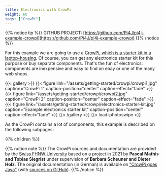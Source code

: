 ```yaml
---
title: Electronics with CrowPi
weight: 60
tags: ["CrowPi"]
---
```


{{% notice tip %}}
GITHUB PROJECT: [https://github.com/Pi4J/pi4j-example-crowpi](https://github.com/Pi4J/pi4j-example-crowpi)
{{% /notice %}}

For this example we are going to use a [CrowPi, which is a starter kit in a laptop-housing](https://www.elecrow.com/crowpi.html).
Of course, you can get any electronics starter kit for this purpose or buy separate components. That's the fun of 
electronics: components are inexpensive and easy to find on ebay or one of the many web shops.

{{< gallery >}}
{{< figure link="/assets/getting-started/crowpi/crowpi1.jpg" caption="CrowPi 1" caption-position="center" caption-effect="fade" >}}
{{< figure link="/assets/getting-started/crowpi/crowpi2.jpg" caption="CrowPi 2" caption-position="center" caption-effect="fade" >}}
{{< figure link="/assets/getting-started/crowpi/electronics-starter-kit.jpg" caption="Example electronics starter kit" caption-position="center" caption-effect="fade" >}}
{{< /gallery >}}
{{< load-photoswipe >}}

As the CrowPi contains a lot of components, this example is described on the following subpages:

{{% children %}}

{{% notice note %}}
The CrowPi sources and documentation are provided by the [Swiss FHNW University](https://www.fhnw.ch/en/) based on a
project in 2021 by **Pascal Mathis and Tobias Siegrist** under supervision of **Barbara Scheuner and Dieter Holz**. 
The original documentation (in German) is available on ["CrowPi goes Java"](https://fhnw-ip5-ip6.github.io/CrowPiGoesJavaTutorial/de/)
(with [sources on GitHub](https://github.com/FHNW-IP5-IP6/CrowPiGoesJavaTutorial)).
{{% /notice %}}